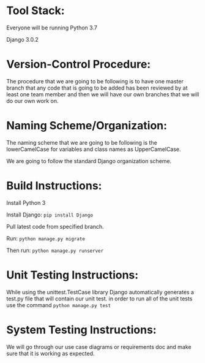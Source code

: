
# Tool Stack: #
Everyone will be running Python 3.7

Django 3.0.2
# Version-Control Procedure: #
The procedure that we are going to be following is to have one master branch that any code that is going to be added has been reviewed by at least one team member and then we will have our own branches that we will do our own work on.
# Naming Scheme/Organization: # 
The naming scheme that we are going to be following is the lowerCamelCase for variables and class names as UpperCamelCase. 

We are going to follow the standard Django organization scheme.

# Build Instructions: #
Install Python 3

Install Django:
`pip install Django`

Pull latest code from specified branch.

Run: `python manage.py migrate`

Then run: `python manage.py runserver`

# Unit Testing Instructions: #
While using the unittest.TestCase library Django automatically generates a test.py file that will contain our unit test.
in order to run all of the unit tests use the command `python manage.py test`

# System Testing Instructions: #
We will go through our use case diagrams or requirements doc and make sure that it is working as expected.

